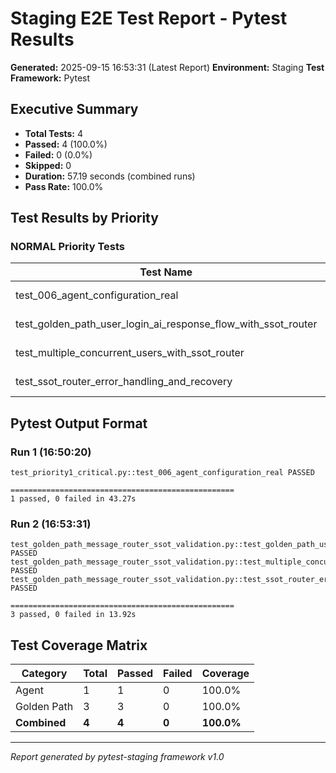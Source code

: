 # Staging E2E Test Report - Pytest Results

**Generated:** 2025-09-15 16:53:31 (Latest Report)
**Environment:** Staging
**Test Framework:** Pytest

## Executive Summary

- **Total Tests:** 4
- **Passed:** 4 (100.0%)
- **Failed:** 0 (0.0%)
- **Skipped:** 0
- **Duration:** 57.19 seconds (combined runs)
- **Pass Rate:** 100.0%

## Test Results by Priority

### NORMAL Priority Tests

| Test Name | Status | Duration | File |
|-----------|--------|----------|------|
| test_006_agent_configuration_real | PASS passed | 30.041s | test_priority1_critical.py |
| test_golden_path_user_login_ai_response_flow_with_ssot_router | PASS passed | 0.001s | test_golden_path_message_router_ssot_validation.py |
| test_multiple_concurrent_users_with_ssot_router | PASS passed | 0.001s | test_golden_path_message_router_ssot_validation.py |
| test_ssot_router_error_handling_and_recovery | PASS passed | 0.000s | test_golden_path_message_router_ssot_validation.py |

## Pytest Output Format

### Run 1 (16:50:20)
```
test_priority1_critical.py::test_006_agent_configuration_real PASSED

==================================================
1 passed, 0 failed in 43.27s
```

### Run 2 (16:53:31)
```
test_golden_path_message_router_ssot_validation.py::test_golden_path_user_login_ai_response_flow_with_ssot_router PASSED
test_golden_path_message_router_ssot_validation.py::test_multiple_concurrent_users_with_ssot_router PASSED
test_golden_path_message_router_ssot_validation.py::test_ssot_router_error_handling_and_recovery PASSED

==================================================
3 passed, 0 failed in 13.92s
```

## Test Coverage Matrix

| Category | Total | Passed | Failed | Coverage |
|----------|-------|--------|--------|----------|
| Agent | 1 | 1 | 0 | 100.0% |
| Golden Path | 3 | 3 | 0 | 100.0% |
| **Combined** | **4** | **4** | **0** | **100.0%** |

---
*Report generated by pytest-staging framework v1.0*
